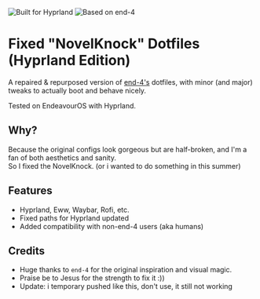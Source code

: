 ![Built for Hyprland](https://img.shields.io/badge/Built%20for-Hyprland-blueviolet?style=flat-square)
![Based on end-4](https://img.shields.io/badge/Based_on-end--4-informational?style=flat-square)

# Fixed "NovelKnock" Dotfiles (Hyprland Edition)

A repaired & repurposed version of [end-4's](https://github.com/end-4/dots-hyprland) dotfiles, 
with minor (and major) tweaks to actually boot and behave nicely.

Tested on EndeavourOS with Hyprland.

## Why?

Because the original configs look gorgeous but are half-broken, and I'm a fan of both aesthetics and sanity.  
So I fixed the NovelKnock. (or i wanted to do something in this summer)

## Features

- Hyprland, Eww, Waybar, Rofi, etc.
- Fixed paths for Hyprland updated 
- Added compatibility with non-end-4 users (aka humans)

## Credits

- Huge thanks to `end-4` for the original inspiration and visual magic.
- Praise be to Jesus for the strength to fix it :))
- Update: i temporary pushed like this, don't use, it still not working

